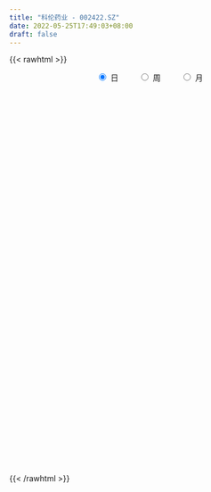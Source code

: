 ```yaml
---
title: "科伦药业 - 002422.SZ"
date: 2022-05-25T17:49:03+08:00
draft: false
---
```

{{< rawhtml >}}
    <div style="text-align: center">
        <label style="padding: 1rem;"><input style="margin-right: .5rem" type="radio" name="period" value="D" checked onclick="period_change(this)">日</label>
        <label style="padding: 1rem;"><input style="margin-right: .5rem" type="radio" name="period" value="W" onclick="period_change(this)">周</label>
        <label style="padding: 1rem;"><input style="margin-right: .5rem" type="radio" name="period" value="M" onclick="period_change(this)">月</label>
    </div>
    <div id="chart" style="height: 700px;"></div> 
    <script type="text/javascript">
        const D_v = [107120.77,133161.85,66929.47,127931.92,438227.41,319765.39,376762.45,244138.31,118001.03,233380.72,154791.0,189229.46,139107.38,104723.58,155721.0,102346.27,88293.55,161964.41,123544.97,173747.37,303144.85,189023.91,135921.81,114728.75,145894.63,105033.03,149067.23,151265.82,303562.63,229060.88,143109.14,93901.37,104003.29,80888.87,112478.8,97595.45,97945.52,69242.44,113268.94,91434.42,178529.32,162963.62,155884.32,139468.28,116605.92,120451.24,108189.28,115633.26,169620.74,148003.71,202494.67,155909.63,107117.08,101315.8,148543.38,149384.75,114974.76,94776.45,114378.94,77751.25,66121.42,92193.63,69608.4,70644.85,79454.94,71501.82,92005.49,101072.81,67982.13,158241.0,130864.36,109389.02,169133.36,140746.53,77347.9,159389.7,142904.64,88169.65,104949.55,102365.33,118875.35,98288.91,129866.99,98306.17,89240.74,72814.08,81199.25,59357.32,56659.45,104150.09,74735.6,62309.88,88304.0,112191.66,63541.57,85134.59,78005.64,134753.31,119942.63,77341.32,61630.7,96080.25,104680.44,68715.22,53944.69,63748.48,53765.39,50204.02,63917.79,46092.34,129070.5,79543.57,62991.97,93111.03,131050.72,89540.21,66103.02,87253.14,86939.92,96738.85,107621.89,109233.42,90422.0,100180.23,197826.0,103864.38,69742.7,85589.41,84135.12,81050.49,68756.84,123035.26,84744.01,104900.73,133466.51,156768.97,94222.96,69072.15,93216.62,61361.35,77048.5,80788.98,98126.33,131333.17,76081.27,87305.3,115663.3,85082.26,92428.41,59360.06,80744.96,62097.79,66643.05,76298.6,133475.99,116691.38,126146.0,142351.31,217006.75,342593.2,175187.46,400457.77,296251.31,177286.05,169606.57,132287.88,196209.42,287643.19,264374.35,169720.79,313583.14,515535.62,287506.47,188093.96,122288.29,247470.74,108421.55,94740.62,82460.0,76725.27,70202.32,90394.88,113324.05,93496.57,80128.37,124838.83,84361.94,84839.08,74125.69,127765.3,124502.52,82019.27,99235.32,63657.45,74039.0,117603.12,168155.14,138402.38,248726.28,247719.36,167947.77,121639.22,164432.91,187314.72,216297.03,493159.26,305147.44,225147.92,191794.8,117073.99,213827.02,159402.58,108763.0,112983.63,126005.28,151242.2,117524.63,120415.56,131830.39,101370.32,123516.78,155325.37,91135.76,65622.2,68731.31,88509.81,213466.9,135825.71,129722.04,130695.84,161828.54,168460.63,242520.78,200437.65,225301.2,143518.4,104397.83,226862.8,131083.49,170604.76,112923.14,137433.66,315952.59,174983.94,103683.78,107645.68,101367.84,147719.15,159216.19,132587.25]
const D_histogram = [0.0,0.0392414815,0.0629224202,0.0975272716,0.212368789,0.2869936896,0.1895959441,0.1067694226,0.0506718518,0.0895660389,0.0637431914,0.0463839286,0.0320705116,-0.004794368,-0.0673352948,-0.0879733984,-0.1184687644,-0.166758512,-0.2030533474,-0.2282456519,-0.2409559856,-0.2660892582,-0.29340271,-0.2727698078,-0.2495270814,-0.2032237371,-0.1309395001,-0.0483123626,0.0169522354,0.0359911096,0.0280397632,0.0262115634,0.0123156765,0.008729706,-0.016439912,-0.0071747996,-0.0148121871,-0.0178932565,-0.0430603763,-0.0205560654,-0.0263325514,-0.0396632878,-0.0397727107,-0.0489211064,-0.0419245068,-0.0469053969,-0.0384443355,-0.0256601365,0.0079269943,0.010999197,-0.0220759851,-0.0342484337,-0.0425779958,-0.0467207733,-0.0136137037,0.0136947541,0.0496204026,0.0640172014,0.0571527414,0.0534077883,0.0554387682,0.0708254865,0.0680563257,0.0576371766,0.0521872731,0.0500187439,0.0355667627,0.0184637945,0.0067823261,-0.0245996461,-0.0554028231,-0.042327152,0.0132589919,0.0476436309,0.0780540154,0.0717755956,0.0794577614,0.0803410973,0.0742383683,0.0794918935,0.090787691,0.0926016281,0.1118618702,0.1139763262,0.1112148849,0.0971773787,0.0647420773,0.0385378328,0.0137852132,-0.0112866728,-0.0152628509,-0.0169989502,-0.0041058736,-0.0070309429,-0.0084756306,-0.022618191,-0.0327010771,-0.0153154324,0.0121754923,0.0227056995,0.0326016098,0.0440021602,0.0244665537,-0.0047606556,-0.0223033163,-0.0321772924,-0.0335394348,-0.0350218668,-0.0364285422,-0.0370055536,-0.0762341104,-0.0906929443,-0.076810992,-0.0550739006,-0.0194462473,0.0124579068,0.0372130793,0.0573557116,0.0709190053,0.065146019,0.0511536723,0.0525759038,0.0422650796,0.049990708,0.0697403689,0.0696541925,0.0538539935,0.046996004,0.0459952118,0.0436290687,0.0348157934,0.0410491919,0.0344739704,0.0375907959,0.0484032001,0.067733429,0.0687837107,0.0662694894,0.0384317792,0.0204080317,0.0075703308,0.0029976089,-0.0117461803,-0.0326907447,-0.0426349615,-0.0575294973,-0.0777419452,-0.0975491453,-0.1127273816,-0.1108562917,-0.0887887666,-0.0743473262,-0.0552986587,-0.0342347962,-0.0066990373,0.0097505635,0.0171162101,0.0327029087,0.0637826951,0.0978016983,0.0998563616,0.1457735728,0.144731767,0.1289469413,0.1106900327,0.0872233145,0.0845926387,0.0955921042,0.0731841831,0.0445658156,0.0539841065,0.0460956767,-0.0321991577,-0.1292390198,-0.2002205953,-0.2775082093,-0.3072923184,-0.301307104,-0.2712785594,-0.2283804129,-0.1928649136,-0.1665196012,-0.1263423208,-0.1036281603,-0.085341021,-0.0768213894,-0.0609809481,-0.0393671201,-0.0276543052,-0.0139679726,-0.0171908144,-0.0114735008,-0.0135152343,-0.0096886212,0.0069933124,0.0314676913,0.0569762446,0.0592148834,-0.0182290535,-0.0941242011,-0.0900356913,-0.0701133224,-0.0567418136,-0.1066644117,-0.102981529,0.0079236501,0.0554893162,0.0881702742,0.081547011,0.0841265448,0.1108458243,0.0955526611,0.0769554941,0.0764236909,0.0920463783,0.1043020384,0.1054622803,0.1105860827,0.0783873679,0.0455114812,0.0019798946,-0.0247527653,-0.0631875133,-0.0662738569,-0.0699617481,-0.0599530977,-0.0068267193,0.0163042064,-0.0024407994,-0.0215046775,-0.0914697888,-0.1501828698,-0.0961618379,-0.0139991328,0.0603268021,0.1213418878,0.1393639879,0.197761374,0.2262034378,0.2382286707,0.2387844165,0.2502892778,0.2469722718,0.2199426854,0.1866242743,0.146218165,0.1095362843,0.051334882,-0.0257168248,-0.0524116715]
const D_fast = [0.0,0.0490518519,0.0884633956,0.1474500649,0.3153837795,0.4617571026,0.4117583431,0.3556241772,0.3121945694,0.3734802663,0.3635932166,0.3578299359,0.3515341469,0.3134706752,0.2340959247,0.1914644715,0.1313519145,0.0413725389,-0.0456856334,-0.1279393508,-0.200888681,-0.2925442681,-0.3932083975,-0.4407679472,-0.4799069911,-0.4844095811,-0.4448602191,-0.3743111723,-0.3048085154,-0.2767718638,-0.2777132694,-0.2729885784,-0.2838055461,-0.2852090901,-0.3144886862,-0.3070172736,-0.3183577079,-0.3259120914,-0.3618443054,-0.3444790108,-0.3568386346,-0.380085193,-0.3901377936,-0.4115164659,-0.415000993,-0.4317082323,-0.4328582547,-0.4264890899,-0.3909202105,-0.3850982085,-0.4236923869,-0.444426944,-0.463401005,-0.4792239758,-0.4495203321,-0.4187881858,-0.3704574366,-0.3400563375,-0.3326326122,-0.3230256181,-0.3071349462,-0.2740418563,-0.2597969356,-0.2558067906,-0.2482098759,-0.237873719,-0.2434340096,-0.2559210292,-0.265906916,-0.3034387998,-0.3480926825,-0.3455987994,-0.2866979075,-0.2404023608,-0.1904784725,-0.1788129933,-0.1512663873,-0.1302977769,-0.1178409139,-0.0927144153,-0.0587216951,-0.0337573509,0.0134683587,0.0440768963,0.0691191762,0.0793760146,0.0631262326,0.0465564463,0.02525013,-0.0026434241,-0.010435315,-0.0164211518,-0.0045545436,-0.0092373487,-0.0128009441,-0.0325980522,-0.0508562076,-0.037299421,-0.0067646232,0.0094420089,0.0274883217,0.0498894121,0.036470444,0.0060530708,-0.0170654189,-0.0349837181,-0.0447307193,-0.0549686179,-0.065482429,-0.0753108287,-0.1335979131,-0.170729983,-0.1760507788,-0.1680821626,-0.1373160711,-0.1022974402,-0.0682389979,-0.0337574377,-0.0024643927,0.0080491257,0.0068451971,0.0214114046,0.0216668503,0.0418901557,0.0790749088,0.0964022805,0.0940655799,0.0989565914,0.1094546022,0.1179957263,0.1178863993,0.1343820958,0.1364253669,0.1489398914,0.1718530955,0.2081166818,0.2263628911,0.2404160421,0.2221862768,0.2092645372,0.1983194189,0.1944960993,0.176815765,0.1476985144,0.1270955572,0.0978186471,0.058170713,0.0139762265,-0.0293838552,-0.0552268382,-0.0553565048,-0.059501896,-0.0542778931,-0.0417727297,-0.01591173,0.0029755116,0.0146202107,0.0383826365,0.0854080966,0.1438775245,0.1708962782,0.2532568826,0.2883980185,0.3048499281,0.3142655277,0.3126046381,0.3311221219,0.3660196136,0.3619077382,0.3444308246,0.3673451421,0.3709806315,0.2846360076,0.1552863906,0.0342496662,-0.112415,-0.2190221887,-0.2883637503,-0.3261548456,-0.3403518024,-0.3530525314,-0.3683371194,-0.3597454191,-0.3629382987,-0.3659864147,-0.3766721304,-0.3760769262,-0.3643048781,-0.3595056396,-0.3493113001,-0.3568318455,-0.3539829071,-0.3594034492,-0.3579989914,-0.3395687297,-0.307227428,-0.2674748135,-0.2504324538,-0.3324336541,-0.4318598519,-0.4502802651,-0.4478862267,-0.4487001713,-0.5252888724,-0.5473513719,-0.4344652803,-0.3730272851,-0.3183037586,-0.3045402691,-0.280929099,-0.2264983635,-0.2179033614,-0.2172616548,-0.1986875354,-0.1600532533,-0.1217220836,-0.0941962716,-0.0614259486,-0.0740278214,-0.0955258378,-0.1385624508,-0.171483302,-0.2257149284,-0.2453697362,-0.2665480644,-0.2715276884,-0.2201079899,-0.1929010126,-0.2122562182,-0.2366962657,-0.3295288242,-0.4257876226,-0.3958070503,-0.3171441283,-0.2277364928,-0.1363859352,-0.0835228381,0.0243148914,0.1093078146,0.1808902153,0.2411420652,0.315219246,0.3736453079,0.4016013928,0.4149390503,0.4110874822,0.4017896727,0.3564219909,0.2729410779,0.2331433133]
const D_slow = [0.0,0.0098103704,0.0255409754,0.0499227933,0.1030149906,0.174763413,0.222162399,0.2488547546,0.2615227176,0.2839142273,0.2998500252,0.3114460073,0.3194636352,0.3182650432,0.3014312195,0.2794378699,0.2498206788,0.2081310508,0.157367714,0.100306301,0.0400673046,-0.0264550099,-0.0998056874,-0.1679981394,-0.2303799097,-0.281185844,-0.313920719,-0.3259988097,-0.3217607508,-0.3127629734,-0.3057530326,-0.2992001418,-0.2961212227,-0.2939387961,-0.2980487742,-0.2998424741,-0.3035455208,-0.3080188349,-0.318783929,-0.3239229454,-0.3305060832,-0.3404219052,-0.3503650829,-0.3625953595,-0.3730764862,-0.3848028354,-0.3944139193,-0.4008289534,-0.3988472048,-0.3960974056,-0.4016164018,-0.4101785103,-0.4208230092,-0.4325032025,-0.4359066284,-0.4324829399,-0.4200778392,-0.4040735389,-0.3897853536,-0.3764334065,-0.3625737144,-0.3448673428,-0.3278532614,-0.3134439672,-0.3003971489,-0.287892463,-0.2790007723,-0.2743848237,-0.2726892421,-0.2788391537,-0.2926898594,-0.3032716474,-0.2999568994,-0.2880459917,-0.2685324879,-0.2505885889,-0.2307241486,-0.2106388743,-0.1920792822,-0.1722063088,-0.1495093861,-0.126358979,-0.0983935115,-0.0698994299,-0.0420957087,-0.017801364,-0.0016158447,0.0080186135,0.0114649168,0.0086432486,0.0048275359,0.0005777983,-0.00044867,-0.0022064058,-0.0043253134,-0.0099798612,-0.0181551305,-0.0219839886,-0.0189401155,-0.0132636906,-0.0051132882,0.0058872519,0.0120038903,0.0108137264,0.0052378973,-0.0028064257,-0.0111912844,-0.0199467511,-0.0290538867,-0.0383052751,-0.0573638027,-0.0800370388,-0.0992397868,-0.1130082619,-0.1178698238,-0.1147553471,-0.1054520772,-0.0911131493,-0.073383398,-0.0570968933,-0.0443084752,-0.0311644992,-0.0205982293,-0.0081005523,0.0093345399,0.026748088,0.0402115864,0.0519605874,0.0634593904,0.0743666575,0.0830706059,0.0933329039,0.1019513965,0.1113490955,0.1234498955,0.1403832527,0.1575791804,0.1741465527,0.1837544976,0.1888565055,0.1907490882,0.1914984904,0.1885619453,0.1803892591,0.1697305188,0.1553481444,0.1359126581,0.1115253718,0.0833435264,0.0556294535,0.0334322618,0.0148454303,0.0010207656,-0.0075379335,-0.0092126928,-0.0067750519,-0.0024959994,0.0056797278,0.0216254016,0.0460758261,0.0710399165,0.1074833098,0.1436662515,0.1759029868,0.203575495,0.2253813236,0.2465294833,0.2704275093,0.2887235551,0.299865009,0.3133610356,0.3248849548,0.3168351654,0.2845254104,0.2344702616,0.1650932093,0.0882701297,0.0129433537,-0.0548762862,-0.1119713894,-0.1601876178,-0.2018175181,-0.2334030983,-0.2593101384,-0.2806453937,-0.299850741,-0.3150959781,-0.3249377581,-0.3318513344,-0.3353433275,-0.3396410311,-0.3425094063,-0.3458882149,-0.3483103702,-0.3465620421,-0.3386951193,-0.3244510581,-0.3096473373,-0.3142046006,-0.3377356509,-0.3602445737,-0.3777729043,-0.3919583577,-0.4186244607,-0.4443698429,-0.4423889304,-0.4285166013,-0.4064740328,-0.38608728,-0.3650556438,-0.3373441878,-0.3134560225,-0.294217149,-0.2751112262,-0.2520996316,-0.226024122,-0.199658552,-0.1720120313,-0.1524151893,-0.141037319,-0.1405423454,-0.1467305367,-0.162527415,-0.1790958793,-0.1965863163,-0.2115745907,-0.2132812705,-0.2092052189,-0.2098154188,-0.2151915882,-0.2380590354,-0.2756047528,-0.2996452123,-0.3031449955,-0.288063295,-0.257727823,-0.222886826,-0.1734464825,-0.1168956231,-0.0573384554,0.0023576487,0.0649299682,0.1266730361,0.1816587075,0.228314776,0.2648693173,0.2922533884,0.3050871089,0.2986579027,0.2855549848]
const D_data = [['2021-05-14', 20.1765, 20.0323, 19.9651, 20.4263],['2021-05-17', 20.0419, 20.6472, 19.9939, 20.7529],['2021-05-18', 20.6568, 20.6665, 20.4359, 20.8394],['2021-05-19', 20.6857, 21.0315, 20.6665, 21.3006],['2021-05-20', 21.4255, 22.5784, 21.3102, 23.0396],['2021-05-21', 22.9243, 22.809, 22.2998, 22.9531],['2021-05-24', 22.6745, 20.8106, 20.6953, 22.7033],['2021-05-25', 20.9835, 20.6568, 20.407, 21.1853],['2021-05-26', 20.6472, 20.7145, 20.4647, 20.9163],['2021-05-27', 20.7049, 21.9539, 20.6857, 22.098],['2021-05-28', 21.9635, 21.2814, 21.2237, 22.1653],['2021-05-31', 21.2141, 21.3582, 21.0796, 21.7329],['2021-06-01', 21.3582, 21.387, 20.849, 21.5119],['2021-06-02', 21.387, 21.0219, 20.9547, 21.5119],['2021-06-03', 21.0412, 20.4455, 20.4166, 21.1372],['2021-06-04', 20.5223, 20.7241, 20.09, 20.8202],['2021-06-07', 20.8682, 20.4166, 20.3686, 21.0219],['2021-06-08', 20.4166, 19.8978, 19.7633, 20.628],['2021-06-09', 19.9363, 19.6961, 19.6, 20.0612],['2021-06-10', 19.7153, 19.5135, 19.4655, 19.8017],['2021-06-11', 19.6288, 19.3886, 19.1004, 19.7729],['2021-06-15', 19.3694, 18.9274, 18.6872, 19.5231],['2021-06-16', 18.9466, 18.5239, 18.4086, 19.0043],['2021-06-17', 18.5335, 18.8602, 18.4855, 18.937],['2021-06-18', 19.1772, 18.7737, 18.6872, 19.331],['2021-06-21', 18.9659, 19.0331, 18.8794, 19.1965],['2021-06-22', 19.2061, 19.5039, 18.9274, 19.5904],['2021-06-23', 19.5327, 19.9363, 19.3502, 19.9843],['2021-06-24', 20.801, 20.0612, 19.8114, 20.9931],['2021-06-25', 20.2725, 19.6865, 19.2445, 20.2725],['2021-06-28', 19.6961, 19.3598, 19.3214, 19.7921],['2021-06-29', 19.3117, 19.3886, 19.1292, 19.5712],['2021-06-30', 19.3694, 19.1676, 19.0043, 19.379],['2021-07-01', 19.1772, 19.2157, 19.1292, 19.427],['2021-07-02', 19.1292, 18.8217, 18.7449, 19.2733],['2021-07-05', 18.9466, 19.158, 18.6392, 19.3502],['2021-07-06', 19.1196, 18.8986, 18.7161, 19.1292],['2021-07-07', 18.8121, 18.8698, 18.7449, 18.9274],['2021-07-08', 18.9947, 18.447, 18.4182, 19.0043],['2021-07-09', 18.4951, 18.9659, 18.4759, 19.0235],['2021-07-12', 19.0139, 18.5912, 18.5335, 19.0139],['2021-07-13', 18.6008, 18.3702, 18.2453, 18.7161],['2021-07-14', 18.399, 18.4182, 18.2549, 18.5431],['2021-07-15', 18.5157, 18.1932, 18.1248, 18.5254],['2021-07-16', 18.1737, 18.3007, 18.1737, 18.4766],['2021-07-19', 18.3496, 18.0662, 17.949, 18.3789],['2021-07-20', 18.1053, 18.1542, 18.0467, 18.3984],['2021-07-21', 18.1639, 18.1835, 18.0662, 18.3496],['2021-07-22', 18.2714, 18.5059, 18.1248, 18.6036],['2021-07-23', 18.4082, 18.1737, 18.0174, 18.457],['2021-07-26', 18.0271, 17.5777, 17.5386, 18.0369],['2021-07-27', 17.4995, 17.6363, 17.1575, 18.0467],['2021-07-28', 17.4702, 17.5386, 17.3529, 17.7731],['2021-07-29', 17.5874, 17.4604, 17.4507, 17.7731],['2021-07-30', 17.6363, 17.9197, 17.4897, 18.076],['2021-08-02', 17.8806, 17.949, 17.5191, 18.0076],['2021-08-03', 17.9197, 18.1932, 17.8415, 18.2616],['2021-08-04', 18.2323, 18.0467, 17.9392, 18.2323],['2021-08-05', 18.076, 17.7926, 17.7633, 18.1542],['2021-08-06', 17.7438, 17.7926, 17.5581, 17.949],['2021-08-09', 17.6852, 17.8513, 17.607, 17.9099],['2021-08-10', 18.2128, 18.0662, 17.9294, 18.2812],['2021-08-11', 17.949, 17.8806, 17.8513, 18.1542],['2021-08-12', 17.8806, 17.7536, 17.7536, 17.9587],['2021-08-13', 17.6852, 17.7731, 17.5777, 17.8708],['2021-08-16', 17.7829, 17.7926, 17.6656, 17.861],['2021-08-17', 17.7926, 17.5874, 17.5386, 17.8122],['2021-08-18', 17.6363, 17.4507, 17.3334, 17.6558],['2021-08-19', 17.4604, 17.4116, 17.3725, 17.6168],['2021-08-20', 17.3432, 17.0012, 16.9328, 17.3823],['2021-08-23', 17.011, 16.7667, 16.6495, 17.0989],['2021-08-24', 16.9426, 17.1868, 16.9133, 17.2357],['2021-08-25', 17.1184, 17.8513, 17.0598, 17.9685],['2021-08-26', 18.0076, 17.8122, 17.7926, 18.2128],['2021-08-27', 17.8122, 17.949, 17.7047, 18.1151],['2021-08-30', 17.949, 17.5777, 17.4702, 17.9978],['2021-08-31', 17.5972, 17.7829, 17.3432, 17.861],['2021-09-01', 17.7633, 17.7536, 17.5484, 17.8806],['2021-09-02', 17.6852, 17.6852, 17.6363, 17.8317],['2021-09-03', 17.6949, 17.861, 17.607, 18.0467],['2021-09-06', 17.8806, 18.0271, 17.7633, 18.1053],['2021-09-07', 18.0467, 17.9978, 17.9685, 18.1932],['2021-09-08', 18.0076, 18.3398, 17.9978, 18.4082],['2021-09-09', 18.3398, 18.2616, 18.076, 18.3593],['2021-09-10', 18.2714, 18.2812, 18.203, 18.4473],['2021-09-13', 18.2812, 18.1737, 18.0076, 18.2812],['2021-09-14', 18.1151, 17.8806, 17.8122, 18.2323],['2021-09-15', 17.861, 17.8415, 17.6656, 17.9294],['2021-09-16', 17.8513, 17.7438, 17.7438, 17.9978],['2021-09-17', 17.7536, 17.607, 17.3432, 17.8122],['2021-09-22', 17.5386, 17.7829, 17.4409, 17.8806],['2021-09-23', 17.7829, 17.7829, 17.6656, 17.9587],['2021-09-24', 17.8806, 17.9881, 17.7438, 18.0564],['2021-09-27', 17.9783, 17.8122, 17.7145, 18.1639],['2021-09-28', 17.6363, 17.8122, 17.6168, 17.8806],['2021-09-29', 17.6852, 17.5972, 17.5484, 17.9001],['2021-09-30', 17.5972, 17.5581, 17.5386, 17.8122],['2021-10-08', 17.4311, 17.9001, 17.4311, 18.0564],['2021-10-11', 17.8708, 18.1444, 17.8317, 18.2128],['2021-10-12', 18.1444, 18.0467, 17.8806, 18.1542],['2021-10-13', 18.076, 18.1151, 17.9392, 18.1639],['2021-10-14', 18.1346, 18.2226, 17.9978, 18.4277],['2021-10-15', 18.2128, 17.8415, 17.7633, 18.2226],['2021-10-18', 17.8219, 17.5972, 17.5874, 17.8219],['2021-10-19', 17.607, 17.607, 17.4897, 17.6852],['2021-10-20', 17.6168, 17.607, 17.4897, 17.7242],['2021-10-21', 17.5874, 17.6558, 17.5777, 17.7536],['2021-10-22', 17.6461, 17.6168, 17.5777, 17.7829],['2021-10-25', 17.5679, 17.5777, 17.3823, 17.6656],['2021-10-26', 17.4897, 17.5484, 17.4897, 17.6852],['2021-10-27', 17.5484, 16.9035, 16.8351, 17.5874],['2021-10-28', 16.9035, 16.9914, 16.7081, 17.0207],['2021-10-29', 16.9914, 17.265, 16.9719, 17.3236],['2021-11-01', 17.392, 17.392, 17.1478, 17.4409],['2021-11-02', 17.392, 17.6754, 17.2552, 17.7536],['2021-11-03', 17.7536, 17.7926, 17.607, 17.9197],['2021-11-04', 17.9587, 17.861, 17.6852, 17.9587],['2021-11-05', 17.861, 17.949, 17.8513, 18.0662],['2021-11-08', 17.9685, 17.9978, 17.8708, 18.0662],['2021-11-09', 17.9978, 17.8219, 17.7829, 18.0564],['2021-11-10', 17.861, 17.7047, 17.5386, 17.9978],['2021-11-11', 17.5874, 17.9001, 17.5679, 17.9294],['2021-11-12', 17.9001, 17.7633, 17.7047, 17.9685],['2021-11-15', 17.7731, 18.0174, 17.7047, 18.0662],['2021-11-16', 18.0174, 18.2909, 17.949, 18.4375],['2021-11-17', 18.3007, 18.1542, 17.9783, 18.3007],['2021-11-18', 18.0955, 17.9685, 17.9197, 18.1932],['2021-11-19', 17.9881, 18.0662, 17.7731, 18.0955],['2021-11-22', 18.2714, 18.1639, 17.9783, 18.3496],['2021-11-23', 18.1444, 18.1835, 18.0858, 18.3203],['2021-11-24', 18.203, 18.1151, 17.949, 18.203],['2021-11-25', 18.2226, 18.3398, 17.9685, 18.4277],['2021-11-26', 18.3496, 18.2226, 18.1639, 18.6036],['2021-11-29', 18.2128, 18.3789, 18.1053, 18.4277],['2021-11-30', 18.418, 18.5645, 18.1542, 18.5938],['2021-12-01', 18.5645, 18.8186, 18.4277, 19.0042],['2021-12-02', 18.8186, 18.7209, 18.672, 18.9554],['2021-12-03', 18.6427, 18.7502, 18.6134, 18.8088],['2021-12-06', 18.7795, 18.418, 18.3789, 18.7893],['2021-12-07', 18.4277, 18.4668, 18.33, 18.5548],['2021-12-08', 18.4961, 18.4864, 18.3789, 18.6329],['2021-12-09', 18.5548, 18.5743, 18.3887, 18.6232],['2021-12-10', 18.5645, 18.418, 18.3398, 18.6818],['2021-12-13', 18.4473, 18.2519, 18.1737, 18.5254],['2021-12-14', 18.2519, 18.3007, 18.2128, 18.3691],['2021-12-15', 18.3007, 18.1542, 18.076, 18.3496],['2021-12-16', 18.1542, 17.9587, 17.8513, 18.1932],['2021-12-17', 17.9881, 17.8024, 17.8024, 18.0076],['2021-12-20', 17.7926, 17.6949, 17.6363, 17.9099],['2021-12-21', 17.6949, 17.7926, 17.6852, 17.8708],['2021-12-22', 17.8317, 18.0369, 17.8024, 18.1248],['2021-12-23', 18.0467, 17.9783, 17.9392, 18.1151],['2021-12-24', 17.9783, 18.076, 17.9099, 18.1639],['2021-12-27', 18.0369, 18.1737, 18.0174, 18.2714],['2021-12-28', 18.203, 18.3691, 18.203, 18.6915],['2021-12-29', 18.2714, 18.3496, 18.2323, 18.6622],['2021-12-30', 18.3203, 18.3105, 18.1932, 18.4375],['2021-12-31', 18.3789, 18.4961, 18.2519, 18.6134],['2022-01-04', 18.6232, 18.8577, 18.5254, 19.0042],['2022-01-05', 19.4439, 19.141, 18.5743, 19.5318],['2022-01-06', 19.1703, 18.926, 18.799, 19.2876],['2022-01-07', 19.0238, 19.7175, 18.7599, 19.9324],['2022-01-10', 19.4439, 19.3853, 18.9358, 19.5709],['2022-01-11', 19.3169, 19.2876, 19.0922, 19.4439],['2022-01-12', 19.3657, 19.2876, 19.1117, 19.6882],['2022-01-13', 19.2192, 19.2192, 19.1508, 19.4732],['2022-01-14', 19.2485, 19.5123, 19.1215, 19.6589],['2022-01-17', 19.4244, 19.8152, 19.4244, 20.1572],['2022-01-18', 19.9813, 19.4732, 19.3853, 20.1865],['2022-01-19', 19.5514, 19.3462, 19.1508, 19.7175],['2022-01-20', 19.4146, 19.8543, 19.2973, 20.3624],['2022-01-21', 21.0561, 19.7273, 19.4928, 21.6912],['2022-01-24', 19.0042, 18.6622, 18.5938, 19.2192],['2022-01-25', 18.8088, 17.9294, 17.9099, 18.8674],['2022-01-26', 18.0271, 17.7047, 17.6656, 18.0858],['2022-01-27', 17.6949, 17.0598, 16.8937, 17.7438],['2022-01-28', 17.1771, 17.1478, 16.884, 17.2552],['2022-02-07', 17.2943, 17.2943, 17.1282, 17.48],['2022-02-08', 17.3041, 17.4604, 17.1868, 17.4897],['2022-02-09', 17.4702, 17.607, 17.3627, 17.7047],['2022-02-10', 17.6852, 17.5386, 17.4409, 17.7242],['2022-02-11', 17.6852, 17.4213, 17.3139, 17.6852],['2022-02-14', 17.392, 17.6265, 17.3236, 17.861],['2022-02-15', 17.6265, 17.4507, 17.3627, 17.6852],['2022-02-16', 17.5874, 17.392, 17.3432, 17.5874],['2022-02-17', 17.392, 17.2357, 17.011, 17.4018],['2022-02-18', 17.1673, 17.2943, 17.011, 17.3432],['2022-02-21', 17.2846, 17.3823, 17.1771, 17.4311],['2022-02-22', 17.265, 17.2748, 17.1771, 17.3334],['2022-02-23', 17.2846, 17.3041, 17.2064, 17.4311],['2022-02-24', 17.2064, 17.0598, 16.9621, 17.3432],['2022-02-25', 17.0989, 17.1184, 17.0696, 17.2748],['2022-02-28', 17.0305, 16.9719, 16.8156, 17.1868],['2022-03-01', 16.9621, 16.9914, 16.9328, 17.0696],['2022-03-02', 16.9914, 17.1575, 16.8937, 17.1673],['2022-03-03', 17.1868, 17.3334, 17.1087, 17.4116],['2022-03-04', 17.2748, 17.4702, 17.2259, 17.7047],['2022-03-07', 17.392, 17.2552, 17.1575, 17.5581],['2022-03-08', 17.2943, 16.0241, 15.9264, 17.3139],['2022-03-09', 16.1316, 15.5356, 15.008, 16.1902],['2022-03-10', 15.7798, 16.2195, 15.7798, 16.3172],['2022-03-11', 16.0339, 16.3661, 15.7701, 16.3661],['2022-03-14', 16.415, 16.2684, 16.2195, 16.8546],['2022-03-15', 16.0241, 15.2522, 15.1447, 16.0241],['2022-03-16', 15.7408, 15.6528, 14.8223, 15.8287],['2022-03-17', 16.1316, 17.2064, 16.0241, 17.2162],['2022-03-18', 16.6104, 16.8058, 16.4345, 17.011],['2022-03-21', 16.7081, 16.8351, 16.4247, 17.0305],['2022-03-22', 16.6299, 16.4247, 16.327, 16.6885],['2022-03-23', 16.3954, 16.542, 16.3466, 16.6885],['2022-03-24', 16.5224, 16.9523, 16.2782, 17.1184],['2022-03-25', 16.9133, 16.4931, 16.4638, 16.9914],['2022-03-28', 16.415, 16.3856, 16.073, 16.6104],['2022-03-29', 16.415, 16.5811, 16.3172, 16.7569],['2022-03-30', 16.6006, 16.8546, 16.3661, 16.884],['2022-03-31', 16.7862, 16.9328, 16.7081, 17.138],['2022-04-01', 16.7472, 16.884, 16.6104, 16.9719],['2022-04-06', 16.9328, 17.011, 16.8742, 17.1966],['2022-04-07', 16.9035, 16.5224, 16.5127, 17.0012],['2022-04-08', 16.6006, 16.3661, 16.1414, 16.6592],['2022-04-11', 16.4247, 16.0241, 15.9557, 16.6885],['2022-04-12', 15.9753, 16.0143, 15.516, 16.1707],['2022-04-13', 16.0143, 15.6333, 15.5454, 16.0143],['2022-04-14', 15.7603, 15.8873, 15.6333, 15.985],['2022-04-15', 15.8873, 15.7798, 15.6821, 15.8873],['2022-04-18', 15.7212, 15.8873, 15.4183, 15.9069],['2022-04-19', 16.0632, 16.542, 15.9655, 16.9914],['2022-04-20', 16.4638, 16.3466, 16.3172, 16.8058],['2022-04-21', 16.3075, 15.8092, 15.7408, 16.5029],['2022-04-22', 15.7994, 15.6626, 15.4379, 15.8092],['2022-04-25', 15.6137, 14.7051, 14.539, 15.6431],['2022-04-26', 14.7539, 14.3631, 14.197, 14.8516],['2022-04-27', 14.539, 15.6235, 14.4608, 15.7896],['2022-04-28', 15.4379, 16.2586, 15.3597, 16.2879],['2022-04-29', 16.1414, 16.5615, 16.1218, 16.884],['2022-05-05', 16.4443, 16.796, 16.4247, 16.8937],['2022-05-06', 16.5615, 16.542, 16.4443, 16.8449],['2022-05-09', 16.6592, 17.3627, 16.6592, 17.6265],['2022-05-10', 17.1868, 17.3725, 17.011, 17.4507],['2022-05-11', 17.4507, 17.4507, 17.392, 17.8708],['2022-05-12', 17.3823, 17.5288, 17.3041, 17.7047],['2022-05-13', 17.5874, 17.9001, 17.5777, 17.9294],['2022-05-16', 18.94, 17.95, 17.73, 19.11],['2022-05-17', 17.99, 17.78, 17.48, 18.0],['2022-05-18', 17.87, 17.73, 17.66, 18.05],['2022-05-19', 17.5, 17.61, 17.35, 17.75],['2022-05-20', 17.66, 17.59, 17.46, 17.91],['2022-05-23', 17.59, 17.17, 17.1, 17.69],['2022-05-24', 17.17, 16.62, 16.62, 17.34],['2022-05-25', 16.62, 16.98, 16.42, 17.08]]
const W_v = [197870.77,263366.89,191616.01,270376.5,308883.92,213305.96,221573.4,224435.46,204758.32,209915.54,199010.31,352465.92,950362.59,474932.7999999999,469129.86,424513.21,648917.3199999999,526659.47,571410.5700000001,427046.4500000001,678991.64,686161.5600000001,414630.19,387807.48,398367.88,388249.3799999999,471761.96,460153.59,427559.85,285630.71,179863.09,133091.47,293568.45,737921.51,480286.92,649981.9199999999,628487.39,432886.09,720809.95,452740.84,897113.2400000001,516048.37,787064.72,576079.9299999999,532089.17,942838.4099999999,507744.51,460739.05,451785.9,467428.38,523314.18,517040.4300000001,442943.73,756342.0600000001,471530.49,487085.91,499679.72,366541.61,418093.45,354040.8,601477.61,427116.13,296292.08,438329.08,395550.84,445000.56,567877.3600000001,308568.11,350867.29,322886.09,237803.87,847432.0700000001,513850.8199999999,387503.5699999999,298788.5,192045.43,269730.55,396492.61,270203.85,264936.12,398462.1799999999,543532.8099999999,830376.61,963205.6800000001,882498.5699999999,1080163.8799999999,1033183.1599999999,449198.73,740946.08,387579.84,555080.46,116906.54,485877.9,334292.39,348748.4,336067.99,590703.52,295676.5600000001,287454.79,331768.97,592721.0800000001,585007.37,922004.8099999999,707669.62,402699.94,531146.22,728973.62,2128897.1099999999,929607.6,614711.6499999999,395222.3,613298.9,637335.3100000001,99331.42,302293.6899999999,585106.04,394147.48,617263.86,423963.22,464031.0,491839.82,465171.07,715995.2300000001,551711.37,581541.6900000001,359658.75,462427.71,512581.5,704906.52,1014780.63,1929725.5899999999,1272880.72,1178184.9100000001,1006969.62,971083.72,1355462.26,931741.7,1032008.45,619263.6699999999,1008383.5600000001,1075177.3300000001,670396.25,711909.48,461503.17,721072.79,524207.2,455509.47,567324.1899999999,633980.4199999999,754338.34,477315.71,1081366.6700000002,1123102.8700000001,1356499.21,899333.89,868889.13,1177901.79,1233796.5,1921130.47,972281.8799999999,1091474.5800000001,795210.23,666730.99,483335.31,181673.98,98425.16,436528.23,384196.44,639129.1899999999,497851.82,495279.36,391610.21,690283.99,392222.32,421341.29,461958.09,431244.8100000001,287704.41,995345.6200000001,855187.0399999999,933386.8300000001,921231.45,904458.9700000001,351005.48,199915.47,893604.61,686481.74,545957.14,1206032.45,893057.7400000001,607189.08,599261.3300000001,502570.26,530859.8899999999,880324.2899999999,232597.53,436531.08,1086016.04,1127073.51,691127.6899999999,850695.15,585569.1,937989.59,534381.47,469486.77,753451.4600000001,661898.23,715380.5600000001,551266.15,378023.24,490803.25,627481.17,597778.87,534578.16,374180.1900000001,225349.48,338873.46,134753.31,459675.34,290377.8,381616.17,467058.1200000001,490956.08,557202.72,441721.72,558431.3199999999,410541.78,495465.3,361274.27,594963.28,1135245.1799999999,971641.23,1550857.0900000001,953781.01,414523.09,496149.76,493251.86,522690.03,924435.01,1366351.3599999999,907246.3099999999,616518.74,353616.27,504331.42,698220.2999999999,998548.8,247916.23,778907.8500000001,803633.83,439522.59]
const W_histogram = [0.0,-0.0177732194,-0.0137223432,0.0156773159,0.0404279626,0.1047242018,0.0989511539,0.109772465,0.1283968212,0.1221994804,0.1247925047,0.148467508,0.2294064468,0.2893260812,0.4217430686,0.4879999153,0.5538329533,0.5495100022,0.4527786657,0.4396423971,0.4365135028,0.5123058142,0.5008762511,0.4312741256,0.3889050943,0.389828789,0.3085180128,0.181591169,0.042383317,-0.1376092188,-0.1675024963,-0.1760343064,-0.1922500606,0.0872409152,0.3061283978,0.2656962198,0.3931002518,0.3585987906,0.2016816579,0.1245300015,0.2498614541,0.4552648615,0.4057446091,0.3480283791,0.3146639462,0.0836841567,-0.0127437743,-0.1927693184,-0.3169534647,-0.3586168745,-0.4972446651,-0.3860516487,-0.3981640814,-0.47712973,-0.6415848252,-0.6998043553,-0.8795007311,-0.8685582811,-0.8071247565,-0.7434667322,-0.8930420535,-0.8346864248,-0.7259049994,-0.7995704657,-0.8082964881,-0.7907211042,-0.6257256085,-0.535441999,-0.4203215797,-0.396136147,-0.2998514554,-0.3160686446,-0.3033840749,-0.3960514762,-0.3998427301,-0.4011077571,-0.3538729189,-0.2104919052,-0.1188904313,0.0293972717,0.1815128918,0.2560428823,0.3681380447,0.4177121713,0.533727775,0.7473327109,0.913745442,1.0218719176,1.0520663109,1.0395679179,0.8607820694,0.7253882259,0.596381326,0.4857283564,0.3554774853,0.3603615878,0.1254148568,-0.0293302087,-0.009051856,0.0634003764,0.0768878572,-0.0255777255,0.0324298397,0.1813053521,0.2238853508,0.2656008672,0.2132591976,-0.0345813369,-0.2086269407,-0.2607240962,-0.3147732016,-0.382723808,-0.4849921923,-0.5566422834,-0.5548030868,-0.6367262704,-0.6416235738,-0.6680247436,-0.5998451992,-0.5503044875,-0.4813440856,-0.4706189666,-0.5145189451,-0.4804248116,-0.3590749732,-0.2552801262,-0.1270914877,-0.0561330589,0.0775029346,0.1651355081,0.2772420983,0.3254787419,0.2679285892,0.1380619829,0.1081590123,-0.0620607466,-0.1909886572,-0.2195459948,-0.2571028257,-0.1373143592,-0.1033247839,-0.1324698652,-0.211979901,-0.1904201973,-0.1152191821,-0.1038117705,-0.0342477768,0.0563161848,0.1349364517,0.1832430578,0.1820113124,0.2640408141,0.3596272927,0.3266714405,0.2815733026,0.3133648635,0.3173868435,0.3079767388,0.4542631183,0.488937152,0.5764115616,0.4580890036,0.3716697247,0.2292280537,0.0966270038,0.0394661089,0.0141039081,-0.013942583,0.000747865,0.0193850482,-0.0003857185,-0.0241812669,-0.1761175241,-0.2301657894,-0.348873032,-0.4207683753,-0.4487862631,-0.4394528166,-0.453401876,-0.4648567108,-0.3915420192,-0.3195471592,-0.2127964891,-0.0979560666,0.0247414687,0.1624295937,0.1400519768,0.0703220047,0.2061805674,0.3179869811,0.3443655304,0.2960269632,0.2419515368,0.1835003771,0.2028227778,0.1474039616,0.1114682092,0.261675127,0.2453917887,0.1869721645,0.0551157324,-0.0699959475,-0.0866678063,-0.1477424656,-0.1687175476,-0.2147289187,-0.2391844813,-0.2564069732,-0.2595102202,-0.2461428638,-0.270608192,-0.2071397938,-0.1575135804,-0.0863737264,-0.075123996,-0.0344839608,-0.0292369811,0.0028851354,0.0245962405,0.0279876196,0.0115437532,0.0496055794,0.0642199706,0.0944067936,0.1232072119,0.1730371959,0.1781711199,0.1365292768,0.124187712,0.1399241982,0.2232527086,0.2530272547,0.2739138648,0.1091720114,0.0185408433,-0.0464893801,-0.0950791606,-0.0969239476,-0.162064399,-0.1645714895,-0.1753310956,-0.1453974589,-0.1491933593,-0.1779563792,-0.1905180361,-0.1269871324,-0.0774139939,0.0489036377,0.1101293638,0.1079572663]
const W_fast = [0.0,-0.0222165242,-0.0215962338,0.0117227542,0.0465803915,0.1370576813,0.1560224219,0.1942868491,0.2450104107,0.26936294,0.3031540904,0.3639459708,0.5022365212,0.6344876759,0.8723404304,1.060597256,1.2648885323,1.3979430818,1.4144064117,1.5111807424,1.6171802238,1.8210489887,1.9348384884,1.9730548943,2.0279121365,2.1262930285,2.1221117555,2.040582704,1.9119706812,1.6975758408,1.6258069391,1.5732665525,1.5089882831,1.8102894877,2.1057090698,2.1317009467,2.3573800417,2.4125282781,2.3060315598,2.2600124038,2.44780922,2.7670288427,2.8189447426,2.8482356073,2.8935371611,2.6834784107,2.5838645361,2.3556466625,2.1522241499,2.0209065215,1.7579675646,1.7726476688,1.6609942158,1.4627461348,1.1378948333,0.9047242143,0.5051526557,0.2989555354,0.1586078709,0.0363992122,-0.3364366225,-0.4867525999,-0.5594474244,-0.8330055071,-1.0438056516,-1.2239105437,-1.2153464501,-1.2589233403,-1.248883316,-1.3237319201,-1.3024100923,-1.3976444427,-1.4608058916,-1.652486162,-1.7562380985,-1.8577800647,-1.8990134563,-1.8082554188,-1.7463765528,-1.5907395318,-1.3932456888,-1.2547049778,-1.0505753041,-0.8965731347,-0.6471255873,-0.2466874737,0.1481616179,0.5117560729,0.804967044,1.0523606305,1.0887702993,1.1347235122,1.1548119439,1.1655910633,1.1242095636,1.2191840631,1.0155910463,0.8535134286,0.8715288173,0.9598311438,0.9925405889,0.8836805748,0.9497955999,1.1439974504,1.2425487867,1.35066452,1.3516376498,1.0951517811,0.868949442,0.7516712625,0.6189288567,0.4552972983,0.2317808659,0.0209702039,-0.1158913712,-0.3569961224,-0.5222993192,-0.7157066749,-0.7974884303,-0.8855238405,-0.93689946,-1.0438290826,-1.2163587974,-1.3023708668,-1.2707897718,-1.2308149563,-1.1343991897,-1.0774740256,-0.9244622985,-0.7955458479,-0.6141287331,-0.4845224041,-0.4750904095,-0.5704415201,-0.5733047376,-0.7590396831,-0.935714758,-1.0191585943,-1.1209911317,-1.0355312549,-1.0273728756,-1.0896354232,-1.2221404343,-1.2481857799,-1.2017895603,-1.2163350912,-1.1553330418,-1.0506900339,-0.9383356542,-0.8442182836,-0.7999472009,-0.6519074957,-0.4664141939,-0.417702186,-0.3924069982,-0.2822742215,-0.1989055306,-0.1313214506,0.1285307085,0.2854390301,0.5170163302,0.5132160231,0.5197141754,0.4345795178,0.3261352189,0.2788408512,0.2570046274,0.2254724906,0.2403499048,0.2638333501,0.2439661537,0.2141252887,0.0181596504,-0.0934300623,-0.2993555629,-0.476443,-0.6166574536,-0.7171872112,-0.8444867396,-0.9721557521,-0.9967265653,-1.0046184951,-0.9510669472,-0.8607155414,-0.7318326389,-0.5535371155,-0.5409017382,-0.5930512092,-0.4056475046,-0.2143443456,-0.1018744137,-0.0762062402,-0.0697937823,-0.0823698478,-0.0123417526,-0.0309095784,-0.0389782785,0.1766474211,0.22171203,0.2100354468,0.0919579478,-0.0506527189,-0.0889915293,-0.187001805,-0.2501562739,-0.3498498747,-0.4341015576,-0.5154257928,-0.5834065949,-0.6315749544,-0.7236923306,-0.7120088808,-0.7017610625,-0.6522146401,-0.6597459087,-0.6277268637,-0.6297891292,-0.5969457289,-0.5690855637,-0.5586972797,-0.5722552078,-0.5217919867,-0.4911226028,-0.4373340815,-0.3777318602,-0.2846425773,-0.2349658732,-0.2424753972,-0.2237700339,-0.1730524982,-0.0339108107,0.0591205491,0.1484856254,0.0110367749,-0.0749591824,-0.1516117508,-0.2239713215,-0.2500470954,-0.3557036466,-0.3993536095,-0.4539459894,-0.4603617174,-0.5014559577,-0.5747080723,-0.6348992382,-0.6031151176,-0.5728954777,-0.4343519366,-0.3455938696,-0.3207766505]
const W_slow = [0.0,-0.0044433048,-0.0078738906,-0.0039545617,0.006152429,0.0323334794,0.0570712679,0.0845143842,0.1166135895,0.1471634596,0.1783615857,0.2154784627,0.2728300744,0.3451615947,0.4505973619,0.5725973407,0.711055579,0.8484330796,0.961627746,1.0715383453,1.180666721,1.3087431745,1.4339622373,1.5417807687,1.6390070423,1.7364642395,1.8135937427,1.858991535,1.8695873642,1.8351850595,1.7933094354,1.7493008588,1.7012383437,1.7230485725,1.799580672,1.8660047269,1.9642797899,2.0539294875,2.104349902,2.1354824023,2.1979477659,2.3117639812,2.4132001335,2.5002072283,2.5788732148,2.599794254,2.5966083104,2.5484159808,2.4691776147,2.379523396,2.2552122297,2.1586993176,2.0591582972,1.9398758647,1.7794796584,1.6045285696,1.3846533868,1.1675138166,0.9657326274,0.7798659444,0.556605431,0.3479338248,0.166457575,-0.0334350414,-0.2355091635,-0.4331894395,-0.5896208416,-0.7234813414,-0.8285617363,-0.927595773,-1.0025586369,-1.081575798,-1.1574218168,-1.2564346858,-1.3563953683,-1.4566723076,-1.5451405373,-1.5977635136,-1.6274861215,-1.6201368035,-1.5747585806,-1.51074786,-1.4187133488,-1.314285306,-1.1808533623,-0.9940201845,-0.7655838241,-0.5101158447,-0.2470992669,0.0127927125,0.2279882299,0.4093352864,0.5584306179,0.679862707,0.7687320783,0.8588224752,0.8901761895,0.8828436373,0.8805806733,0.8964307674,0.9156527317,0.9092583003,0.9173657602,0.9626920983,1.018663436,1.0850636528,1.1383784522,1.1297331179,1.0775763828,1.0123953587,0.9337020583,0.8380211063,0.7167730582,0.5776124874,0.4389117157,0.2797301481,0.1193242546,-0.0476819313,-0.1976432311,-0.335219353,-0.4555553744,-0.573210116,-0.7018398523,-0.8219460552,-0.9117147985,-0.9755348301,-1.007307702,-1.0213409667,-1.0019652331,-0.9606813561,-0.8913708315,-0.810001146,-0.7430189987,-0.708503503,-0.6814637499,-0.6969789365,-0.7447261008,-0.7996125995,-0.863888306,-0.8982168958,-0.9240480917,-0.957165558,-1.0101605333,-1.0577655826,-1.0865703781,-1.1125233207,-1.121085265,-1.1070062187,-1.0732721058,-1.0274613414,-0.9819585133,-0.9159483098,-0.8260414866,-0.7443736265,-0.6739803008,-0.595639085,-0.5162923741,-0.4392981894,-0.3257324098,-0.2034981218,-0.0593952314,0.0551270195,0.1480444507,0.2053514641,0.2295082151,0.2393747423,0.2429007193,0.2394150736,0.2396020398,0.2444483019,0.2443518723,0.2383065555,0.1942771745,0.1367357272,0.0495174691,-0.0556746247,-0.1678711905,-0.2777343946,-0.3910848636,-0.5072990413,-0.6051845461,-0.6850713359,-0.7382704582,-0.7627594748,-0.7565741076,-0.7159667092,-0.680953715,-0.6633732138,-0.611828072,-0.5323313267,-0.4462399441,-0.3722332033,-0.3117453191,-0.2658702249,-0.2151645304,-0.17831354,-0.1504464877,-0.0850277059,-0.0236797588,0.0230632824,0.0368422154,0.0193432286,-0.002323723,-0.0392593394,-0.0814387263,-0.135120956,-0.1949170763,-0.2590188196,-0.3238963747,-0.3854320906,-0.4530841386,-0.504869087,-0.5442474821,-0.5658409137,-0.5846219127,-0.5932429029,-0.6005521482,-0.5998308643,-0.5936818042,-0.5866848993,-0.583798961,-0.5713975661,-0.5553425735,-0.5317408751,-0.5009390721,-0.4576797731,-0.4131369932,-0.379004674,-0.3479577459,-0.3129766964,-0.2571635193,-0.1939067056,-0.1254282394,-0.0981352365,-0.0935000257,-0.1051223707,-0.1288921609,-0.1531231478,-0.1936392475,-0.2347821199,-0.2786148938,-0.3149642585,-0.3522625984,-0.3967516932,-0.4443812022,-0.4761279853,-0.4954814837,-0.4832555743,-0.4557232334,-0.4287339168]
const W_data = [['2017-07-14', 15.4129, 15.1436, 15.0415, 15.4593],['2017-07-21', 14.8093, 14.8651, 14.2523, 14.9765],['2017-07-28', 14.8651, 15.0879, 14.7815, 15.4871],['2017-08-04', 14.8836, 15.4964, 14.8279, 15.6264],['2017-08-11', 15.4407, 15.6078, 15.4314, 16.4899],['2017-08-18', 15.7007, 16.4063, 15.645, 16.4528],['2017-08-25', 16.4249, 15.775, 15.4407, 16.4621],['2017-09-01', 15.775, 16.0907, 15.5986, 16.3413],['2017-09-08', 16.1185, 16.3785, 15.8771, 16.6106],['2017-09-15', 16.2949, 16.2206, 16.1649, 16.8056],['2017-09-22', 16.2206, 16.4435, 16.2206, 16.7035],['2017-09-29', 16.4435, 16.917, 16.3971, 17.5298],['2017-10-13', 17.0006, 18.1055, 16.4156, 18.2262],['2017-10-20', 18.0962, 18.4769, 17.9291, 19.2011],['2017-10-27', 18.5604, 20.2503, 18.5047, 20.5938],['2017-11-03', 20.2503, 20.3988, 19.2475, 20.5567],['2017-11-10', 20.4267, 21.2623, 20.3246, 22.6086],['2017-11-17', 21.2809, 21.1045, 20.241, 21.8844],['2017-11-24', 20.9281, 20.2038, 19.1268, 21.1045],['2017-12-01', 20.1481, 21.4573, 19.5075, 21.4573],['2017-12-08', 21.9123, 22.0515, 21.5594, 23.11],['2017-12-15', 22.1072, 23.7971, 21.8937, 24.1221],['2017-12-22', 23.6114, 23.4814, 22.7943, 24.1871],['2017-12-29', 23.4721, 23.1193, 22.1537, 23.6764],['2018-01-05', 22.9615, 23.7135, 22.1444, 23.9085],['2018-01-12', 23.6207, 24.6977, 23.5, 25.6448],['2018-01-19', 24.9763, 23.9828, 23.175, 25.6912],['2018-01-26', 24.2056, 23.305, 22.8315, 24.5677],['2018-02-02', 23.3514, 22.785, 21.318, 23.3978],['2018-02-09', 22.5158, 21.6337, 21.2252, 23.1193],['2018-02-14', 21.9123, 23.0822, 21.7637, 23.2957],['2018-02-23', 23.1379, 23.3607, 23.1007, 23.8157],['2018-03-02', 23.565, 23.2957, 23.1193, 24.1406],['2018-03-09', 23.3793, 27.9196, 23.3514, 28.096],['2018-03-16', 27.8546, 28.9223, 27.1953, 29.3123],['2018-03-23', 28.7831, 26.6475, 26.5268, 29.888],['2018-03-30', 26.6475, 29.5258, 26.6383, 29.5258],['2018-04-04', 29.7487, 28.3374, 28.3095, 30.8072],['2018-04-13', 28.3095, 26.8054, 26.4618, 28.9502],['2018-04-20', 26.8332, 27.6039, 26.1833, 28.4581],['2018-04-27', 27.6596, 30.7329, 26.8332, 31.5685],['2018-05-04', 30.7793, 33.2398, 30.64, 33.2398],['2018-05-11', 33.0448, 31.1507, 31.1043, 33.4905],['2018-05-18', 31.16, 31.4107, 30.8164, 32.952],['2018-05-25', 31.4757, 32.0978, 30.705, 32.5898],['2018-06-01', 32.0328, 29.433, 28.9688, 33.3141],['2018-06-08', 29.498, 30.6307, 29.498, 31.6521],['2018-06-15', 30.5657, 29.1173, 28.5045, 31.1971],['2018-06-22', 28.6066, 29.1452, 27.7989, 29.8137],['2018-06-29', 29.3401, 29.8044, 27.706, 29.823],['2018-07-06', 29.7858, 28.0867, 27.3903, 30.5286],['2018-07-13', 28.0403, 31.1043, 28.0403, 31.6242],['2018-07-20', 30.9, 29.8137, 29.3401, 31.5685],['2018-07-27', 28.7831, 28.6624, 27.2511, 29.1916],['2018-08-03', 28.6907, 26.7462, 26.4003, 28.6907],['2018-08-10', 26.6995, 27.1763, 24.2128, 27.7278],['2018-08-17', 27.0173, 24.5867, 24.1847, 28.0176],['2018-08-24', 24.6148, 25.9984, 23.8575, 26.3069],['2018-08-31', 26.0638, 26.3069, 25.5683, 27.7933],['2018-09-07', 26.1479, 26.176, 25.1663, 26.4097],['2018-09-14', 25.9236, 22.7077, 22.0907, 26.1292],['2018-09-21', 22.717, 24.4371, 21.8756, 24.7363],['2018-09-28', 24.138, 24.9326, 23.951, 25.0542],['2018-10-12', 24.2128, 22.1374, 21.3615, 24.6241],['2018-10-19', 22.2496, 22.0626, 20.5668, 22.7824],['2018-10-26', 22.315, 21.7261, 21.455, 23.7454],['2018-11-02', 21.3615, 23.4275, 20.4079, 23.4462],['2018-11-09', 23.2499, 22.6235, 22.2589, 23.7173],['2018-11-16', 22.5394, 22.9975, 22.502, 23.9791],['2018-11-23', 22.8105, 21.7822, 21.5765, 23.2592],['2018-11-30', 21.6232, 22.5955, 21.4082, 22.6142],['2018-12-07', 22.904, 21.0062, 20.5668, 24.353],['2018-12-14', 20.6323, 20.9501, 20.3799, 21.5204],['2018-12-21', 20.7632, 18.9589, 18.8374, 21.0623],['2018-12-28', 18.9308, 19.3048, 18.6971, 19.7722],['2019-01-04', 19.3889, 18.8, 17.8838, 19.3889],['2019-01-11', 19.0898, 19.015, 18.613, 19.445],['2019-01-18', 19.015, 20.2864, 18.3606, 20.3425],['2019-01-25', 20.3425, 19.9124, 19.5198, 20.5949],['2019-02-01', 19.9966, 21.0062, 19.5385, 21.1371],['2019-02-15', 20.8566, 21.7261, 20.8566, 22.3898],['2019-02-22', 21.7822, 21.3241, 20.894, 22.6516],['2019-03-01', 21.5858, 22.3431, 21.4082, 23.2592],['2019-03-08', 22.4366, 22.1187, 22.0907, 23.9323],['2019-03-15', 22.2402, 23.6051, 22.0907, 24.0258],['2019-03-22', 23.8575, 26.0825, 23.3621, 26.1479],['2019-03-29', 25.5403, 27.0641, 25.1663, 27.9242],['2019-04-04', 27.0173, 27.7652, 26.7275, 27.8213],['2019-04-12', 28.0457, 27.9429, 27.6531, 30.7381],['2019-04-19', 28.1672, 28.2794, 27.2698, 28.8403],['2019-04-26', 27.4848, 26.4564, 26.2134, 27.9709],['2019-04-30', 26.5499, 26.8304, 26.3629, 27.3259],['2019-05-10', 26.1292, 26.793, 25.3907, 27.3445],['2019-05-17', 26.3443, 26.8958, 26.2695, 28.0363],['2019-05-24', 26.8865, 26.4377, 25.8581, 27.9055],['2019-05-31', 26.391, 28.1953, 26.1573, 28.214],['2019-06-06', 27.6998, 24.8845, 23.83, 28.6533],['2019-06-14', 24.8562, 24.9974, 24.2348, 25.8448],['2019-06-21', 25.2705, 26.937, 24.8091, 27.1535],['2019-06-28', 26.9746, 27.9915, 26.6357, 28.3304],['2019-07-05', 28.2551, 27.6714, 27.5019, 28.6035],['2019-07-12', 27.6714, 26.1273, 25.6094, 28.1704],['2019-07-19', 26.6451, 28.1515, 26.6451, 29.3379],['2019-07-26', 28.048, 30.0723, 27.709, 30.5524],['2019-08-02', 30.0911, 29.5638, 28.7824, 30.4583],['2019-08-09', 29.4697, 30.1287, 27.9162, 30.5807],['2019-08-16', 30.2323, 29.272, 29.0742, 31.541],['2019-08-23', 29.3285, 26.2403, 25.1575, 29.4979],['2019-08-30', 25.8542, 26.0802, 25.7224, 27.3042],['2019-09-06', 26.325, 26.9558, 26.1367, 27.0123],['2019-09-12', 27.0217, 26.551, 26.4474, 27.3607],['2019-09-20', 26.8146, 25.8919, 25.2799, 26.8334],['2019-09-27', 25.8448, 24.7621, 24.6962, 26.438],['2019-09-30', 24.7526, 24.3478, 24.2913, 24.988],['2019-10-11', 24.3384, 24.7056, 23.8394, 24.8091],['2019-10-18', 24.9692, 23.0108, 23.0108, 25.101],['2019-10-25', 23.0202, 23.2556, 22.5307, 23.9053],['2019-11-01', 23.1144, 22.38, 21.4291, 23.6887],['2019-11-08', 22.3235, 23.1521, 22.1917, 23.5098],['2019-11-15', 22.9543, 22.7378, 21.5985, 23.1332],['2019-11-22', 22.6907, 22.8319, 22.1352, 23.4063],['2019-11-29', 22.6531, 21.8622, 21.5515, 23.0202],['2019-12-06', 21.768, 20.6005, 20.1674, 21.8433],['2019-12-13', 20.7888, 21.043, 20.3651, 21.2314],['2019-12-20', 21.156, 22.0976, 20.9489, 22.5307],['2019-12-27', 21.9657, 22.107, 21.5515, 22.2764],['2020-01-03', 21.9752, 22.7472, 21.4667, 22.9543],['2020-01-10', 22.6907, 22.3518, 22.3141, 22.9261],['2020-01-17', 22.4083, 23.5569, 22.0222, 23.7358],['2020-01-23', 24.3572, 23.5381, 23.2368, 25.214],['2020-02-07', 22.6342, 24.4325, 21.382, 26.0425],['2020-02-14', 24.4796, 24.1877, 23.0673, 24.7809],['2020-02-21', 24.2066, 22.9638, 22.8978, 24.4325],['2020-02-28', 23.0767, 21.608, 21.2973, 23.3027],['2020-03-06', 21.6456, 22.4271, 21.382, 23.105],['2020-03-13', 22.4365, 20.045, 19.3954, 22.9638],['2020-03-20', 20.2522, 19.546, 18.1902, 20.5346],['2020-03-27', 19.1977, 20.1015, 19.1318, 20.6382],['2020-04-03', 20.1298, 19.4989, 18.8775, 20.3746],['2020-04-10', 19.772, 21.4102, 19.659, 22.1635],['2020-04-17', 21.4667, 20.5252, 20.384, 22.0505],['2020-04-24', 20.384, 19.5178, 19.2165, 20.7323],['2020-04-30', 19.4895, 18.3126, 17.7854, 19.6967],['2020-05-08', 18.1714, 19.1129, 18.0019, 19.2636],['2020-05-15', 19.4048, 19.772, 19.2071, 20.7041],['2020-05-22', 19.6308, 18.9623, 18.7081, 19.6778],['2020-05-29', 18.9623, 19.6961, 18.7834, 19.8379],['2020-06-05', 19.7825, 20.2437, 19.5327, 20.3206],['2020-06-12', 20.2821, 20.4743, 19.7057, 20.7914],['2020-06-19', 20.7049, 20.4166, 20.311, 21.2429],['2020-06-24', 20.4647, 19.9266, 19.5904, 20.5992],['2020-07-03', 20.1765, 21.2333, 19.6961, 22.1461],['2020-07-10', 21.1853, 22.0115, 20.9451, 22.7225],['2020-07-17', 21.8098, 20.7337, 20.3302, 23.1549],['2020-07-24', 20.8298, 20.5127, 20.3206, 21.9731],['2020-07-31', 20.6568, 21.5888, 20.4743, 22.2133],['2020-08-07', 21.6272, 21.5119, 21.0508, 22.8378],['2020-08-14', 21.6657, 21.5119, 21.118, 23.1261],['2020-08-21', 21.6272, 24.0868, 21.5696, 24.5576],['2020-08-28', 24.5192, 23.52, 22.9435, 24.5576],['2020-09-04', 24.0196, 24.9227, 23.5776, 25.2206],['2020-09-11', 24.9227, 22.6745, 22.2421, 25.0668],['2020-09-18', 22.8186, 22.8666, 22.271, 23.3951],['2020-09-25', 22.8378, 21.8098, 21.5888, 23.0492],['2020-09-30', 21.9059, 21.3486, 21.2429, 21.9155],['2020-10-09', 21.56, 21.8674, 21.4735, 21.9539],['2020-10-16', 21.8866, 22.098, 21.7233, 22.6841],['2020-10-23', 22.2902, 21.9539, 21.3294, 22.3959],['2020-10-30', 21.9155, 22.4823, 21.5408, 23.3663],['2020-11-06', 23.0396, 22.6649, 22.5688, 23.6833],['2020-11-13', 22.857, 22.2229, 21.8386, 23.0108],['2020-11-20', 22.2614, 22.0788, 21.7714, 22.4631],['2020-11-27', 22.0019, 19.9459, 19.648, 22.0019],['2020-12-04', 19.8882, 20.4743, 19.7057, 20.5896],['2020-12-11', 20.4743, 18.9755, 18.7065, 20.628],['2020-12-18', 19.0812, 18.7353, 18.7257, 19.4174],['2020-12-25', 18.7737, 18.6488, 18.1396, 19.0716],['2020-12-31', 18.5623, 18.6776, 18.2837, 18.7065],['2021-01-08', 18.6968, 17.9667, 17.2365, 18.7257],['2021-01-15', 18.1492, 17.4959, 17.3902, 18.6776],['2021-01-22', 17.4863, 18.3029, 16.9963, 18.7161],['2021-01-29', 18.2549, 18.3029, 17.4767, 18.7641],['2021-02-05', 18.3029, 18.9082, 18.2549, 19.6961],['2021-02-10', 18.8986, 19.379, 18.7545, 19.7249],['2021-02-19', 19.4078, 19.9843, 19.4078, 20.1188],['2021-02-26', 19.9843, 20.849, 19.648, 21.3294],['2021-03-05', 20.7817, 19.1772, 18.8025, 20.8202],['2021-03-12', 19.2445, 18.3221, 17.7361, 19.5039],['2021-03-19', 18.2837, 21.0988, 17.9955, 21.7617],['2021-03-26', 21.1565, 21.5984, 20.5704, 22.1461],['2021-04-02', 21.4927, 21.0988, 20.8106, 21.8578],['2021-04-09', 21.1084, 20.3014, 19.9555, 21.2429],['2021-04-16', 20.3206, 20.1188, 19.6384, 20.5127],['2021-04-23', 20.1861, 19.8882, 19.2733, 20.3494],['2021-04-30', 20.1284, 20.8778, 19.6768, 20.9835],['2021-05-07', 21.0027, 19.9555, 19.9555, 21.1661],['2021-05-14', 19.9939, 20.0323, 19.5135, 20.4263],['2021-05-21', 20.0419, 22.809, 19.9939, 23.0396],['2021-05-28', 22.6745, 21.2814, 20.407, 22.7033],['2021-06-04', 21.2141, 20.7241, 20.09, 21.7329],['2021-06-11', 20.8682, 19.3886, 19.1004, 21.0219],['2021-06-18', 19.3694, 18.7737, 18.4086, 19.5231],['2021-06-25', 18.9659, 19.6865, 18.8794, 20.9931],['2021-07-02', 19.6961, 18.8217, 18.7449, 19.7921],['2021-07-09', 18.9466, 18.9659, 18.4182, 19.3502],['2021-07-16', 19.0139, 18.3007, 18.1248, 19.0139],['2021-07-23', 18.3496, 18.1737, 17.949, 18.6036],['2021-07-30', 18.0271, 17.9197, 17.1575, 18.076],['2021-08-06', 17.8806, 17.7926, 17.5191, 18.2616],['2021-08-13', 17.6852, 17.7731, 17.5777, 18.2812],['2021-08-20', 17.7829, 17.0012, 16.9328, 17.861],['2021-08-27', 17.011, 17.949, 16.6495, 18.2128],['2021-09-03', 17.949, 17.861, 17.3432, 18.0467],['2021-09-10', 17.8806, 18.2812, 17.7633, 18.4473],['2021-09-17', 18.2812, 17.607, 17.3432, 18.2812],['2021-09-24', 17.5386, 17.9881, 17.4409, 18.0564],['2021-09-30', 17.9783, 17.5581, 17.5386, 18.1639],['2021-10-08', 17.4311, 17.9001, 17.4311, 18.0564],['2021-10-15', 17.8708, 17.8415, 17.7633, 18.4277],['2021-10-22', 17.8219, 17.6168, 17.4897, 17.8219],['2021-10-29', 17.5679, 17.265, 16.7081, 17.6852],['2021-11-05', 17.392, 17.949, 17.1478, 18.0662],['2021-11-12', 17.9685, 17.7633, 17.5386, 18.0662],['2021-11-19', 17.7731, 18.0662, 17.7047, 18.4375],['2021-11-26', 18.2714, 18.2226, 17.949, 18.6036],['2021-12-03', 18.2128, 18.7502, 18.1053, 19.0042],['2021-12-10', 18.7795, 18.418, 18.33, 18.7893],['2021-12-17', 18.4473, 17.8024, 17.8024, 18.5254],['2021-12-24', 17.7926, 18.076, 17.6363, 18.1639],['2021-12-31', 18.0369, 18.4961, 18.0174, 18.6915],['2022-01-07', 18.6232, 19.7175, 18.5254, 19.9324],['2022-01-14', 19.4439, 19.5123, 18.9358, 19.6882],['2022-01-21', 19.4244, 19.7273, 19.1508, 21.6912],['2022-01-28', 19.0042, 17.1478, 16.884, 19.2192],['2022-02-11', 17.2943, 17.4213, 17.1282, 17.7242],['2022-02-18', 17.392, 17.2943, 17.011, 17.861],['2022-02-25', 17.2846, 17.1184, 16.9621, 17.4311],['2022-03-04', 17.0305, 17.4702, 16.8156, 17.7047],['2022-03-11', 17.392, 16.3661, 15.008, 17.5581],['2022-03-18', 16.415, 16.8058, 14.8223, 17.2162],['2022-03-25', 16.7081, 16.4931, 16.2782, 17.1184],['2022-04-01', 16.415, 16.884, 16.073, 17.138],['2022-04-08', 16.9328, 16.3661, 16.1414, 17.1966],['2022-04-15', 16.4247, 15.7798, 15.516, 16.6885],['2022-04-22', 15.7212, 15.6626, 15.4183, 16.9914],['2022-04-29', 15.6137, 16.5615, 14.197, 16.884],['2022-05-06', 16.4443, 16.542, 16.4247, 16.8937],['2022-05-13', 16.6592, 17.9001, 16.6592, 17.9294],['2022-05-20', 18.94, 17.59, 17.35, 19.11],['2022-05-27', 17.59, 16.98, 16.42, 17.69]]
const M_v = [1141047.9199999999,454570.22,389154.67,341522.35,300575.7399999999,562774.0199999999,326713.1400000001,235286.85,245728.15,347228.56,181948.68,297287.59,261673.8,347835.7500000001,387019.23,141571.24,214105.01,275822.2199999999,226696.24,239619.29,268752.72,354965.47,167461.78,320313.0899999999,389574.41,315969.2699999999,170028.06,245943.58,286250.5600000001,202179.2,320996.9,406224.02,207603.02,302464.7,186777.21,429217.9,229282.81,336737.61,421134.65,393435.8500000001,419269.8200000001,625070.0499999999,721175.2800000001,766228.9900000001,942042.5500000003,656421.7899999999,569159.0499999999,273794.92,587191.86,1421535.2699999996,1132923.5400000003,1889011.6200000003,1184702.4299999999,1244549.7,2166286.71,1657010.9800000002,1027397.1399999999,1823605.0,2492223.4699999997,2400626.2399999998,3045020.6100000008,4906547.5800000001,4630227.8399999999,2615723.1900000004,2781076.6100000003,3571204.9299999997,2566525.6700000004,1405582.6000000001,928101.49,1298760.2899999996,1422980.0499999998,936981.24,885604.7899999999,1384698.2,1557737.4799999997,1364065.04,1090581.49,1514215.53,1165197.1400000001,752951.7899999999,964709.3099999998,1324738.78,883059.0,639509.5499999999,1246720.6199999999,1008950.3300000001,1148731.2,1004647.25,2085401.1699999995,2262950.8099999996,2312211.1599999992,1960624.1499999999,965041.0,2609258.9700000007,2503550.1200000001,3173865.54,2067952.9000000006,2540133.1800000006,1942438.3999999999,1678926.6199999999,1594163.1699999999,1472720.03,2047574.96,1299483.1300000004,1767988.7,4057359.6199999996,2249711.6500000004,1504986.6799999999,1505603.8400000003,3039954.1600000001,4488773.21,2359899.5800000001,1670007.1899999999,2073808.9899999998,2422330.2999999993,2481273.0999999996,5387760.8399999989,4541363.8699999992,3834062.5499999998,2162292.6299999999,2719138.9500000002,5043011.4800000004,5531223.1999999993,2992312.5300000007,1558279.02,2167243.5800000001,1902252.7199999995,3705150.9400000004,2348984.5299999998,3744921.6400000001,2706812.2800000003,3071447.6200000001,3217165.8700000001,2793584.6899999995,2349868.1500000004,1768465.8200000001,1266422.6200000001,2195305.8799999999,2182308.71,4611524.5100000007,1503160.03,4120481.4999999995,2672241.4199999999,2269980.5]
const M_histogram = [0.0,0.1362443305,0.2843417138,0.4287190015,0.4481895702,0.8525085484,1.0130309854,0.9160448277,0.8664847061,0.6088251156,0.3397913745,-0.0702509287,-0.1942673191,-0.1332066261,-0.1469899021,-0.2643494429,-0.3813913859,-0.5256016583,-0.7589525636,-0.9482119603,-0.9122671567,-0.9589992949,-0.9319817363,-0.7477225947,-0.5713586152,-0.5255532283,-0.4452497983,-0.2244097695,0.0677261084,0.1156662192,0.2649703763,0.5023897396,0.7243940524,0.7328370385,0.6551079663,0.545758483,0.3185297213,0.1605835357,0.0208419931,-0.0373827624,-0.243666165,-0.394983285,-0.4185470039,-0.4307176793,-0.4575041263,-0.4944506755,-0.5408281232,-0.5155136911,-0.4461884357,-0.3353473194,-0.2459633805,-0.0457395352,0.0828343168,0.1945680979,0.1653718172,0.2835523473,0.39327366,0.5694192494,0.6358146582,0.8086802465,0.7374439787,0.6583995735,0.362791713,0.0665393826,-0.0367255175,-0.0181785395,0.0321484146,-0.1941016681,-0.3614991732,-0.3963134289,-0.3383107391,-0.3366825019,-0.2719571512,-0.211147059,-0.1572524794,-0.0731577604,0.03502452,0.1143713872,0.0901570281,0.1101843466,0.1214003801,0.0674784703,0.0411982497,-0.0346174437,0.0119949503,0.0356841399,0.1082722088,0.1950127426,0.4106573969,0.5165050111,0.7838204632,0.9054510823,0.9753267512,1.3215113012,1.5347180423,1.5462049645,1.4212028739,1.0997193399,0.7399051049,0.3619011938,-0.1099319417,-0.3864915562,-0.7752590772,-0.9574621818,-0.8982290514,-0.5282375581,-0.3020377845,-0.0751143184,0.0404274726,0.192155134,0.0379154406,-0.18954186,-0.4577462423,-0.6594740446,-0.7503791163,-0.6908398651,-0.7524556547,-0.8976872104,-1.0243777351,-0.9676721498,-0.8544182478,-0.6502388401,-0.3492338449,-0.2962253044,-0.1738943619,-0.2575496458,-0.366008556,-0.4356691385,-0.2899683476,-0.1548338749,-0.0790402489,0.0084991412,-0.0716647622,-0.1924152664,-0.2609283653,-0.2981297465,-0.3174346403,-0.2221508589,-0.1468299046,-0.1693152855,-0.1767193287,-0.165149514,-0.1631175802,-0.116395354]
const M_fast = [0.0,0.1703054131,0.3894882249,0.641045263,0.7725632243,1.3900093395,1.8037895228,1.9358145721,2.1028756271,1.9974223154,1.813336418,1.3857313825,1.2131481624,1.2409071988,1.1903764474,1.0069295458,0.7945397563,0.5189290693,0.0958400232,-0.3304723637,-0.5225943492,-0.8090763111,-1.0150541866,-1.0177256937,-0.984201368,-1.0697842881,-1.1007933078,-0.9360557213,-0.6269883163,-0.5501316507,-0.3345848995,0.0284318987,0.4315347246,0.6231869703,0.7092348896,0.7363250271,0.5887286958,0.4709283941,0.3363973498,0.2688269037,0.0016269598,-0.2484359815,-0.3766364514,-0.4964865466,-0.6376490252,-0.7982082432,-0.9797927218,-1.0833567124,-1.1255785659,-1.0985742795,-1.0706811857,-0.8818922242,-0.732609793,-0.5722339875,-0.5600873138,-0.3710186969,-0.1629789692,0.1555214325,0.3808705058,0.7559061558,0.8690308826,0.9545863708,0.7496764385,0.4700589538,0.3576126743,0.3716150174,0.4299790752,0.1552035755,-0.1025687229,-0.2364613359,-0.2630363308,-0.3455787191,-0.3488426562,-0.3408193287,-0.326237869,-0.2604325901,-0.1434941796,-0.0355544657,-0.0372295677,0.0103438375,0.0519099659,0.0148576737,-0.0011229845,-0.0855930389,-0.0359819072,-0.0033716826,0.0962844385,0.2317781579,0.5500871614,0.7850610284,1.2483315963,1.5963249859,1.9100323427,2.586594718,3.1834809696,3.581519133,3.8118177608,3.7652640618,3.5904261031,3.3028974904,2.8035813695,2.430398866,1.8478165756,1.4262479255,1.2609237932,1.4988558969,1.6495462244,1.8576911109,1.98333977,2.183106215,2.0383453816,1.7635026161,1.3808616732,1.0142653598,0.735765509,0.6225947939,0.3728650906,0.0032117324,-0.3795732262,-0.5647856783,-0.6651363382,-0.6235166405,-0.4098201065,-0.4308678921,-0.3520105401,-0.5000532354,-0.7000142846,-0.8785921518,-0.8053834478,-0.7089574438,-0.65292388,-0.5632597046,-0.6613397985,-0.8301941194,-0.9639393096,-1.0756731275,-1.1743366813,-1.1345906146,-1.0959771365,-1.1607913388,-1.2123752141,-1.2420927779,-1.2808402392,-1.2632168514]
const M_slow = [0.0,0.0340610826,0.1051465111,0.2123262615,0.324373654,0.5375007911,0.7907585375,1.0197697444,1.2363909209,1.3885971998,1.4735450435,1.4559823113,1.4074154815,1.374113825,1.3373663494,1.2712789887,1.1759311422,1.0445307277,0.8547925868,0.6177395967,0.3896728075,0.1499229838,-0.0830724503,-0.270003099,-0.4128427528,-0.5442310599,-0.6555435094,-0.7116459518,-0.6947144247,-0.6657978699,-0.5995552758,-0.4739578409,-0.2928593278,-0.1096500682,0.0541269234,0.1905665441,0.2701989744,0.3103448584,0.3155553566,0.306209666,0.2452931248,0.1465473035,0.0419105526,-0.0657688673,-0.1801448989,-0.3037575677,-0.4389645985,-0.5678430213,-0.6793901302,-0.7632269601,-0.8247178052,-0.836152689,-0.8154441098,-0.7668020853,-0.725459131,-0.6545710442,-0.5562526292,-0.4138978169,-0.2549441523,-0.0527740907,0.131586904,0.2961867973,0.3868847256,0.4035195712,0.3943381918,0.389793557,0.3978306606,0.3493052436,0.2589304503,0.1598520931,0.0752744083,-0.0088962172,-0.076885505,-0.1296722697,-0.1689853896,-0.1872748297,-0.1785186997,-0.1499258529,-0.1273865958,-0.0998405092,-0.0694904142,-0.0526207966,-0.0423212342,-0.0509755951,-0.0479768575,-0.0390558225,-0.0119877703,0.0367654153,0.1394297645,0.2685560173,0.4645111331,0.6908739037,0.9347055915,1.2650834168,1.6487629273,2.0353141685,2.3906148869,2.6655447219,2.8505209981,2.9409962966,2.9135133112,2.8168904221,2.6230756528,2.3837101074,2.1591528445,2.027093455,1.9515840089,1.9328054293,1.9429122974,1.990951081,2.0004299411,1.9530444761,1.8386079155,1.6737394044,1.4861446253,1.313434659,1.1253207453,0.9008989427,0.644804509,0.4028864715,0.1892819096,0.0267221996,-0.0605862617,-0.1346425878,-0.1781161782,-0.2425035897,-0.3340057287,-0.4429230133,-0.5154151002,-0.5541235689,-0.5738836311,-0.5717588458,-0.5896750364,-0.637778853,-0.7030109443,-0.7775433809,-0.856902041,-0.9124397557,-0.9491472319,-0.9914760533,-1.0356558854,-1.0769432639,-1.117722659,-1.1468214975]
const M_data = [['2010-06-30', 12.3502, 13.8969, 12.1739, 14.8866],['2010-07-30', 13.7488, 16.0318, 12.3265, 16.0674],['2010-08-31', 16.1785, 17.1311, 15.334, 17.703],['2010-09-30', 17.1726, 18.1875, 16.0007, 18.3401],['2010-10-29', 18.3267, 17.4571, 15.7059, 18.5016],['2010-11-30', 17.3874, 24.0159, 17.2185, 24.6663],['2010-12-31', 23.601, 23.3373, 21.038, 24.5196],['2011-01-31', 23.1862, 21.1861, 19.3786, 23.6751],['2011-02-28', 21.2172, 22.2602, 20.4305, 24.4752],['2011-03-31', 22.1728, 19.5979, 19.3831, 22.561],['2011-04-29', 19.5549, 18.6113, 18.1531, 20.4157],['2011-05-31', 18.5637, 15.318, 14.7379, 19.4115],['2011-06-30', 15.2555, 17.5522, 14.7557, 17.695],['2011-07-29', 17.692, 19.7685, 17.4867, 21.1221],['2011-08-31', 19.7626, 19.0397, 18.7422, 21.2054],['2011-09-30', 19.0397, 17.4064, 16.9512, 19.3996],['2011-10-31', 17.4034, 16.6895, 14.4285, 17.7009],['2011-11-30', 16.5705, 15.434, 14.964, 17.7842],['2011-12-30', 15.7702, 12.9113, 12.2419, 15.907],['2012-01-31', 13.0303, 11.7362, 10.4272, 13.0898],['2012-02-29', 11.6677, 13.4676, 11.6023, 13.7919],['2012-03-30', 13.4616, 11.6886, 11.6172, 13.9466],['2012-04-27', 11.6886, 11.8046, 11.2393, 12.5186],['2012-05-31', 11.876, 13.6491, 11.876, 14.0418],['2012-06-29', 13.6788, 13.9502, 13.4539, 15.3002],['2012-07-31', 14.025, 12.4075, 11.9172, 14.4107],['2012-08-31', 12.3417, 12.7065, 12.3417, 13.717],['2012-09-28', 12.7065, 14.9189, 12.5779, 14.9996],['2012-10-31', 14.889, 17.0416, 14.3359, 17.1014],['2012-11-30', 17.0416, 14.88, 14.2014, 17.2689],['2012-12-31', 14.8741, 16.7486, 14.7156, 17.6635],['2013-01-31', 16.7427, 19.1345, 16.4168, 20.6921],['2013-02-28', 19.1345, 20.6264, 18.5395, 21.1017],['2013-03-29', 20.4799, 19.1315, 17.5499, 21.1017],['2013-04-26', 19.1255, 18.4169, 17.4483, 19.8072],['2013-05-31', 18.0522, 18.0127, 16.9591, 20.3065],['2013-06-28', 17.9497, 16.0016, 15.3833, 18.64],['2013-07-31', 16.0016, 16.0586, 15.7075, 17.7696],['2013-08-30', 16.0887, 15.5964, 14.7079, 17.2263],['2013-09-30', 15.7945, 16.1187, 14.5428, 16.5059],['2013-10-31', 16.2027, 13.4712, 13.3392, 16.5599],['2013-11-29', 12.9069, 12.961, 12.1415, 13.5343],['2013-12-31', 12.6218, 13.7744, 12.0065, 14.0446],['2014-01-30', 13.7474, 13.4773, 13.4082, 15.1191],['2014-02-28', 13.4682, 12.8139, 12.5197, 14.888],['2014-03-31', 12.7509, 12.0965, 11.7093, 13.039],['2014-04-30', 12.0965, 11.2831, 11.199, 12.8379],['2014-05-30', 11.196, 11.6283, 11.196, 11.7003],['2014-06-30', 11.5952, 11.9614, 11.0399, 12.1115],['2014-07-31', 11.9556, 12.5538, 11.2395, 12.7487],['2014-08-29', 12.5311, 12.4813, 12.2365, 13.5508],['2014-09-30', 12.8257, 14.421, 12.7804, 15.4316],['2014-10-31', 14.421, 14.3122, 13.4602, 14.8153],['2014-11-28', 14.276, 14.7518, 13.5916, 15.4362],['2014-12-31', 14.7518, 13.2472, 12.5039, 15.1053],['2015-01-30', 13.2789, 15.418, 13.1475, 15.9936],['2015-02-27', 15.273, 16.116, 14.1899, 16.5828],['2015-03-31', 16.116, 18.0421, 15.486, 19.0346],['2015-04-30', 18.0602, 17.7611, 17.326, 19.6011],['2015-05-29', 17.7656, 20.3036, 16.9997, 21.8898],['2015-06-30', 20.5347, 18.1463, 16.2248, 23.8205],['2015-07-31', 17.7883, 18.2319, 14.1491, 21.5137],['2015-08-31', 17.8855, 14.9593, 12.9629, 19.6722],['2015-09-30', 14.7496, 13.5737, 13.0176, 15.5427],['2015-10-30', 14.0295, 14.9775, 13.8745, 15.7797],['2015-11-30', 14.6585, 16.3085, 14.2027, 17.0195],['2015-12-31', 16.1353, 16.9557, 15.725, 17.8217],['2016-01-29', 16.8189, 12.9994, 12.498, 17.0468],['2016-02-29', 12.9994, 12.4889, 12.0878, 13.7651],['2016-03-31', 12.4889, 13.3275, 12.3977, 13.6375],['2016-04-29', 13.3367, 14.2756, 13.0541, 14.8408],['2016-05-31', 14.2574, 13.4643, 12.8626, 14.9411],['2016-06-30', 13.446, 14.1847, 12.9355, 14.2767],['2016-07-29', 14.1387, 14.2675, 13.5127, 14.5989],['2016-08-31', 14.3043, 14.3228, 13.9085, 14.8566],['2016-09-30', 14.3043, 14.9579, 14.1387, 15.2616],['2016-10-31', 15.1604, 15.7403, 15.0683, 16.5043],['2016-11-30', 15.7587, 15.9244, 15.6298, 17.0382],['2016-12-30', 15.9244, 14.8382, 14.5253, 16.3386],['2017-01-26', 14.8658, 15.4457, 14.5897, 15.6298],['2017-02-28', 15.6022, 15.501, 15.3077, 16.0257],['2017-03-31', 15.5286, 14.6357, 14.4056, 15.6298],['2017-04-28', 14.7278, 14.8014, 14.5897, 15.5654],['2017-05-31', 14.8198, 13.8993, 13.8257, 15.0776],['2017-06-30', 13.9085, 15.3386, 13.6048, 15.5057],['2017-07-31', 15.3293, 15.255, 14.2523, 15.7843],['2017-08-31', 15.2365, 16.1835, 15.2086, 16.4899],['2017-09-29', 16.1742, 16.917, 15.8771, 17.5298],['2017-10-31', 17.0006, 19.6096, 16.4156, 20.5938],['2017-11-30', 19.6282, 19.5075, 19.1268, 22.6086],['2017-12-29', 19.9253, 23.1193, 19.8696, 24.1871],['2018-01-31', 22.9615, 23.11, 21.8194, 25.6912],['2018-02-28', 23.0914, 23.8528, 21.2252, 24.1406],['2018-03-30', 23.6764, 29.5258, 23.1193, 29.888],['2018-04-27', 29.7487, 30.7329, 26.1833, 31.5685],['2018-05-31', 30.7793, 30.3151, 29.5258, 33.4905],['2018-06-29', 30.2036, 29.8044, 27.706, 31.6521],['2018-07-31', 29.7858, 27.5035, 26.4003, 31.6242],['2018-08-31', 27.5409, 26.3069, 23.8575, 28.0176],['2018-09-28', 26.1479, 24.9326, 21.8756, 26.4097],['2018-10-31', 24.2128, 21.9691, 20.4079, 24.6241],['2018-11-30', 22.2496, 22.5955, 21.4082, 23.9791],['2018-12-28', 22.904, 19.3048, 18.6971, 24.353],['2019-01-31', 19.3889, 20.0059, 17.8838, 20.5949],['2019-02-28', 20.0527, 22.2776, 20.0527, 23.2592],['2019-03-29', 22.4272, 27.0641, 22.072, 27.9242],['2019-04-30', 27.0173, 26.8304, 26.2134, 30.7381],['2019-05-31', 26.1292, 28.1953, 25.3907, 28.214],['2019-06-28', 27.6998, 27.9915, 23.83, 28.6533],['2019-07-31', 28.2551, 29.545, 25.6094, 30.5524],['2019-08-30', 29.4226, 26.0802, 25.1575, 31.541],['2019-09-30', 26.325, 24.3478, 24.2913, 27.3607],['2019-10-31', 24.3384, 22.5024, 22.4647, 25.101],['2019-11-29', 22.5966, 21.8622, 21.4291, 23.5098],['2019-12-31', 21.768, 22.1164, 20.1674, 22.5307],['2020-01-23', 22.267, 23.5381, 21.994, 25.214],['2020-02-28', 22.6342, 21.608, 21.2973, 26.0425],['2020-03-31', 21.6456, 19.4801, 18.1902, 23.105],['2020-04-30', 19.4895, 18.3126, 17.7854, 22.1635],['2020-05-29', 18.1714, 19.6961, 18.0019, 20.7041],['2020-06-30', 19.7825, 20.1765, 19.5327, 21.2429],['2020-07-31', 20.3398, 21.5888, 20.2821, 23.1549],['2020-08-31', 21.6272, 23.7698, 21.0508, 24.5576],['2020-09-30', 23.7794, 21.3486, 21.2429, 25.2206],['2020-10-30', 21.56, 22.4823, 21.3294, 23.3663],['2020-11-30', 23.0396, 19.8017, 19.648, 23.6833],['2020-12-31', 19.7057, 18.6776, 18.1396, 20.628],['2021-01-29', 18.6968, 18.3029, 16.9963, 18.7641],['2021-02-26', 18.3029, 20.849, 18.2549, 21.3294],['2021-03-31', 20.7817, 21.2237, 17.7361, 22.1461],['2021-04-30', 21.2621, 20.8778, 19.2733, 21.3582],['2021-05-31', 21.0027, 21.3582, 19.5135, 23.0396],['2021-06-30', 21.3582, 19.1676, 18.4086, 21.5119],['2021-07-30', 19.1772, 17.9197, 17.1575, 19.427],['2021-08-31', 17.8806, 17.7829, 16.6495, 18.2812],['2021-09-30', 17.7633, 17.5581, 17.3432, 18.4473],['2021-10-29', 17.4311, 17.265, 16.7081, 18.4277],['2021-11-30', 17.392, 18.5645, 17.1478, 18.6036],['2021-12-31', 18.5645, 18.4961, 17.6363, 19.0042],['2022-01-28', 18.6232, 17.1478, 16.884, 21.6912],['2022-02-28', 17.2943, 16.9719, 16.8156, 17.861],['2022-03-31', 16.9621, 16.9328, 14.8223, 17.7047],['2022-04-29', 16.7472, 16.5615, 14.197, 17.1966],['2022-05-31', 16.4443, 16.98, 16.42, 19.11]]
        const D_a = [null,null,null,null,23.0396,null,null,null,null,null,null,null,null,null,null,null,null,null,null,null,null,null,18.4086,null,null,null,null,null,20.9931,null,null,null,null,null,null,null,null,null,null,null,null,null,null,null,null,null,null,null,null,null,null,17.1575,null,null,null,null,null,null,null,null,null,18.2812,null,null,null,null,null,null,null,null,16.6495,null,null,null,null,null,null,null,null,null,null,null,null,null,18.4473,null,null,null,null,17.3432,null,null,null,null,null,null,null,null,null,null,null,18.4277,null,null,null,null,null,null,null,null,null,16.7081,null,null,null,null,null,null,null,null,null,null,null,null,18.4375,null,null,null,null,null,17.949,null,null,null,null,19.0042,null,null,null,null,null,null,null,null,null,null,null,null,17.6363,null,null,null,null,null,null,null,null,null,null,null,null,null,null,null,null,null,null,null,null,null,null,21.6912,null,null,null,null,16.884,null,null,null,null,null,17.861,null,null,null,null,null,null,null,null,null,null,null,null,null,null,null,null,null,null,null,null,null,14.8223,null,null,null,null,null,null,null,null,null,null,null,null,17.1966,null,null,null,null,null,null,null,null,null,null,null,null,null,14.197,null,null,null,null,null,null,null,null,null,null,19.11,null,null,null,null,null,null,null]
const W_a = [null,14.2523,null,null,null,null,null,null,null,null,null,null,null,null,null,null,null,null,null,null,null,null,null,null,null,null,null,null,null,null,null,null,null,null,null,null,null,null,null,null,null,null,33.4905,null,null,null,null,null,null,null,null,null,null,null,null,null,null,null,null,null,null,null,null,null,null,null,null,null,null,null,null,null,null,null,null,17.8838,null,null,null,null,null,null,null,null,null,null,null,null,30.7381,null,null,null,null,null,null,null,null,24.2348,null,null,null,null,null,null,null,null,31.541,null,null,null,null,null,null,null,null,null,null,null,null,null,null,null,20.1674,null,null,null,null,null,null,null,26.0425,null,null,null,null,null,null,null,null,null,null,null,17.7854,null,null,null,null,null,null,null,null,null,null,null,null,null,null,null,null,null,25.2206,null,null,null,21.2429,null,null,null,null,23.6833,null,null,null,null,null,null,null,null,null,null,16.9963,null,null,null,null,null,null,null,null,22.1461,null,null,null,null,null,null,null,null,null,null,null,null,null,null,null,null,null,null,null,null,null,16.6495,null,null,null,null,null,null,null,null,null,null,null,null,null,null,null,null,null,null,null,null,21.6912,null,null,null,null,null,null,null,null,null,null,null,null,14.197,null,null,null,null]
const M_a = [null,null,null,null,null,24.6663,null,null,null,null,null,null,null,null,null,null,null,null,null,10.4272,null,null,null,null,null,null,null,null,null,null,null,null,21.1017,null,null,null,null,null,null,null,null,null,null,null,null,null,null,null,11.0399,null,null,null,null,null,null,null,null,null,null,null,23.8205,null,null,null,null,null,null,null,12.0878,null,null,null,null,null,null,null,null,17.0382,null,null,null,null,null,null,13.6048,null,null,null,null,null,null,null,null,null,null,33.4905,null,null,null,null,null,null,null,17.8838,null,null,null,null,null,null,31.541,null,null,null,null,null,null,null,17.7854,null,null,null,null,25.2206,null,null,null,null,null,null,null,null,null,null,16.6495,null,null,null,null,21.6912,null,null,null,null]
        const D_b = [[{ coord: ['2021-05-20', 20.9931] }, { coord: ['2021-07-27', 18.4086] }],[{ coord: ['2021-07-27', 18.2812] }, { coord: ['2022-04-26', 17.1575] }]]
const W_b = [[{ coord: ['2017-07-21', 30.7381] }, { coord: ['2022-01-21', 17.8838] }]]
const M_b = [[{ coord: ['2010-11-30', 21.1017] }, { coord: ['2021-08-31', 11.0399] }]]
    </script>
{{< /rawhtml >}}